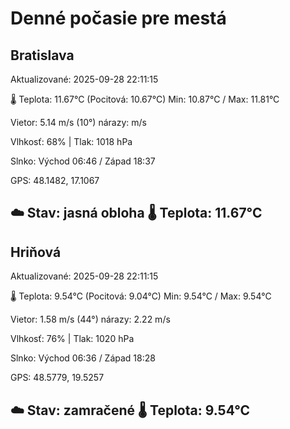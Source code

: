 ﻿# Denné počasie pre mestá

## Bratislava
Aktualizované: 2025-09-28 22:11:15

🌡️ Teplota: 11.67°C 
(Pocitová: 10.67°C)
Min: 10.87°C / Max: 11.81°C

Vietor: 5.14 m/s    (10°) 
nárazy:  m/s

Vlhkosť: 68% | Tlak: 1018 hPa

Slnko: Východ 06:46 / Západ 18:37

GPS: 48.1482, 17.1067

☁️ Stav: jasná obloha        🌡️ Teplota: 11.67°C
---

## Hriňová
Aktualizované: 2025-09-28 22:11:15

🌡️ Teplota: 9.54°C 
(Pocitová: 9.04°C)
Min: 9.54°C / Max: 9.54°C

Vietor: 1.58 m/s (44°)
nárazy: 2.22 m/s

Vlhkosť: 76% | Tlak: 1020 hPa

Slnko: Východ 06:36 / Západ 18:28

GPS: 48.5779, 19.5257

☁️ Stav: zamračené        🌡️ Teplota: 9.54°C
---
